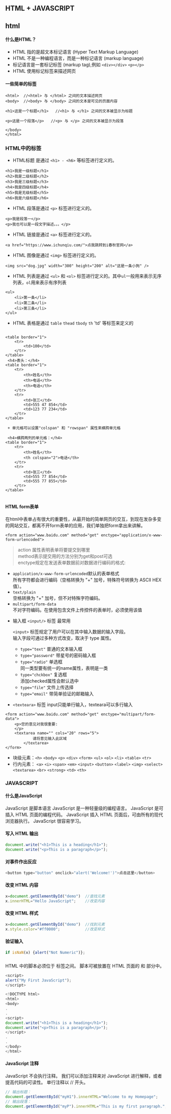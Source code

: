 ## HTML + JAVASCRIPT

## html

#### 什么是HTML？
- HTML 指的是超文本标记语言 (Hyper Text Markup Language)
- HTML 不是一种编程语言，而是一种标记语言 (markup language)
- 标记语言是一套标记标签 (markup tag),例如 `<div></div>` `<p></p>`
- HTML 使用标记标签来描述网页


#### 一些简单的标签
```
<html>  //<html> 与 </html> 之间的文本描述网页
<body>  //<body> 与 </body> 之间的文本是可见的页面内容

<h1>这是一个标题</h1>   //<h1> 与 </h1> 之间的文本被显示为标题

<p>这是一个段落</p>   //<p> 与 </p> 之间的文本被显示为段落

</body>
</html>

```

### HTML中的标签

- HTML标题 是通过 `<h1> - <h6>` 等标签进行定义的。

```
<h1>我是一级标题</h1>
<h2>我是二级标题</h2>
<h3>我是三级标题</h3>
<h4>我是四级标题</h4>
<h5>我是无级标题</h5>
<h6>我是六级标题</h6>
```
- HTML 段落是通过 `<p>` 标签进行定义的。

```
<p>我是段落一</p>  
<p>我也可以是一段文字描述。。。</p>
```
- HTML 链接是通过 `<a>` 标签进行定义的。

```
<a href="https://www.ichunqiu.com/">点我跳转到i春秋官网</a>
```
- HTML 图像是通过 `<img>` 标签进行定义的。

`<img src="dog.jpg" width="300" height="200" alt="这是一条小狗" />`
- HTML 列表是通过 `<ul>` 和 `<ol>` 标签进行定义的。其中`ul`一般用来表示无序列表，`ol`用来表示有序列表

```
<ul>
    <li>第一条</li>
    <li>第二条</li>
    <li>第三条</li>
</ul>
```

- HTML 表格是通过 `table` `thead` `tbody` `th` 'td' 等标签来定义的
```

<table border="1">
    <tr>
        <td>100</td>
    </tr>
</table>
 <h4>表头：</h4>
<table border="1">
    <tr>
        <th>姓名</th>
        <th>电话</th>
        <th>电话</th>
    </tr>
    <tr>
        <td>张三</td>
        <td>555 47 854</td>
        <td>123 77 234</td>
    </tr>
</table>

 + 单元格可以设置"colspan" 和 "rowspan" 属性来横跨单元格

 <h4>横跨两列的单元格：</h4>
<table border="1">
    <tr>
        <th>姓名</th>
        <th colspan="2">电话</th>
    </tr>
    <tr>
        <td>张三</td>
        <td>555 77 854</td>
        <td>555 77 855</td>
    </tr>
</table>


```
#### HTML form表单

在html中表单占有很大的重要性，从最开始的简单网页的交互，到现在发杂多变的网站交互，都离不开form表单的应用，我们单独把form拿出来讲解。
```
<form action="www.baidu.com" method="get" enctype="application/x-www-form-urlencoded"> 
```
> action 属性表明表单将要提交到哪里  
> method表示提交用的方法分别为get和post可选  
> enctype规定在发送表单数据前对数据进行编码的格式:

   + `application/x-www-form-urlencoded`默认的表单格式    
   所有字符都会进行编码（空格转换为 "+" 加号，特殊符号转换为 ASCII HEX 值）。
   + `text/plain`   
   空格转换为 "+" 加号，但不对特殊字符编码。
   + `multipart/form-data`  
   不对字符编码。在使用包含文件上传控件的表单时，必须使用该值
- 输入框 `<input/>` 标签  最常用

  `<input>` 标签规定了用户可以在其中输入数据的输入字段。  
  输入字段可通过多种方式改变，取决于 type 属性。

  + `type="text"` 普通的文本输入框
  + `type="password"` 带星号的密码输入框
  + `type="radio"` 单选框   
  同一类型要有统一的name属性，表明是一类
  + `type="chckbox"` 复选框  
  添加checked属性会默认选中
  + `type="file"` 文件上传选择
  + `type="email"` 带简单验证的邮箱输入
- `<texteara>` 标签 input只能单行输入，texteara可以多行输入

```
<form action="www.baidu.com" method="get" enctype="multipart/form-data">
    <p>您的意见对我很重要:
    </p>
    <textarea name="" cols="20" rows="5">
            请将意见输入此区域
        </textarea>
</form>
```   
- 块级元素：`<h>` `<body>` `<p>` `<div>` `<form>` `<ul>`
      `<ol>` `<li>` `<table>` `<tr>` 
- 行内元素： `<a>` `<i>` `<span>` `<em>` `<input>` `<button>` `<label>` `<img>` `<select>` `<textarea>` `<br>` `<strong>` `<td>` `<th>`

### JAVASCRIPT

#### 什么是JavaScript

JavaScript 是脚本语言
JavaScript 是一种轻量级的编程语言。
JavaScript 是可插入 HTML 页面的编程代码。
JavaScript 插入 HTML 页面后，可由所有的现代浏览器执行。
JavaScript 很容易学习。

#### 写入 HTML 输出

```js
document.write("<h1>This is a heading</h1>");
document.write("<p>This is a paragraph</p>");
```
#### 对事件作出反应
```js
<button type="button" onclick="alert('Welcome!')">点击这里</button>
```

#### 改变 HTML 内容
```js
x=document.getElementById("demo")  //查找元素
x.innerHTML="Hello JavaScript";    //改变内容
```

#### 改变 HTML 样式
```js
x=document.getElementById("demo")  //找到元素
x.style.color="#ff0000";           //改变样式
```
#### 验证输入
```js
if isNaN(x) {alert("Not Numeric")};
```
### 
HTML 中的脚本必须位于 <script> 与 </script> 标签之间。
脚本可被放置在 HTML 页面的 <body> 和 <head> 部分中。

```js
<script>
alert("My First JavaScript");
</script>
```


```js
<!DOCTYPE html>
<html>
<body>
.
.
<script>
document.write("<h1>This is a heading</h1>");
document.write("<p>This is a paragraph</p>");
</script>
.
.
</body>
</html>
```

#### JavaScript 注释
JavaScript 不会执行注释。
我们可以添加注释来对 JavaScript 进行解释，或者提高代码的可读性。
单行注释以 // 开头。
```js
// 输出标题：
document.getElementById("myH1").innerHTML="Welcome to my Homepage";
// 输出段落：
document.getElementById("myP").innerHTML="This is my first paragraph.";
```
